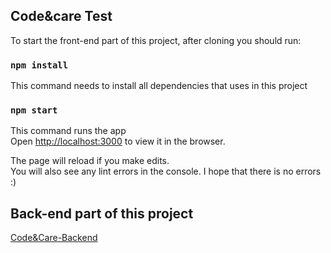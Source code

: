 ## Code&care Test

To start the front-end part of this project, after cloning you should run:

### `npm install`

This command needs to install all dependencies that uses in this project

### `npm start`

This command runs the app<br />
Open [http://localhost:3000](http://localhost:3000) to view it in the browser.

The page will reload if you make edits.<br />
You will also see any lint errors in the console. I hope that there is no errors :)

## Back-end part of this project

[Code&Care-Backend](https://github.com/MentalG/calendar-backend)
